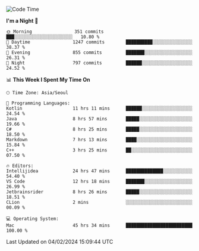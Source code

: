 <!--START_SECTION:waka-->
![Code Time](http://img.shields.io/badge/Code%20Time-294%20hrs%2043%20mins-blue)

**I'm a Night 🦉** 

```text
🌞 Morning                351 commits         ███░░░░░░░░░░░░░░░░░░░░░░   10.80 % 
🌆 Daytime                1247 commits        ██████████░░░░░░░░░░░░░░░   38.37 % 
🌃 Evening                855 commits         ███████░░░░░░░░░░░░░░░░░░   26.31 % 
🌙 Night                  797 commits         ██████░░░░░░░░░░░░░░░░░░░   24.52 % 
```


📊 **This Week I Spent My Time On** 

```text
🕑︎ Time Zone: Asia/Seoul

💬 Programming Languages: 
Kotlin                   11 hrs 11 mins      ██████░░░░░░░░░░░░░░░░░░░   24.54 % 
Java                     8 hrs 57 mins       █████░░░░░░░░░░░░░░░░░░░░   19.66 % 
C#                       8 hrs 25 mins       █████░░░░░░░░░░░░░░░░░░░░   18.50 % 
Markdown                 7 hrs 13 mins       ████░░░░░░░░░░░░░░░░░░░░░   15.84 % 
C++                      3 hrs 25 mins       ██░░░░░░░░░░░░░░░░░░░░░░░   07.50 % 

🔥 Editors: 
Intellijidea             24 hrs 47 mins      ██████████████░░░░░░░░░░░   54.40 % 
VS Code                  12 hrs 18 mins      ███████░░░░░░░░░░░░░░░░░░   26.99 % 
Jetbrainsrider           8 hrs 26 mins       █████░░░░░░░░░░░░░░░░░░░░   18.51 % 
CLion                    2 mins              ░░░░░░░░░░░░░░░░░░░░░░░░░   00.09 % 

💻 Operating System: 
Mac                      45 hrs 34 mins      █████████████████████████   100.00 % 
```


 Last Updated on 04/02/2024 15:09:44 UTC
<!--END_SECTION:waka-->
